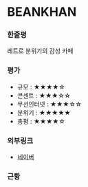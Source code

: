 # BEANKHAN

### 한줄평

레트로 분위기의 감성 카페

### 평가

- 규모 : ★★★★☆
- 콘센트 : ★★★☆☆
- 무선인터넷 : ★★★☆☆
- 분위기 : ★★★★★
- 총평 : ★★★★☆

### 외부링크

- [네이버](https://store.naver.com/restaurants/detail?entry=plt&id=35629993&query=BEANKHAN)

### 근황